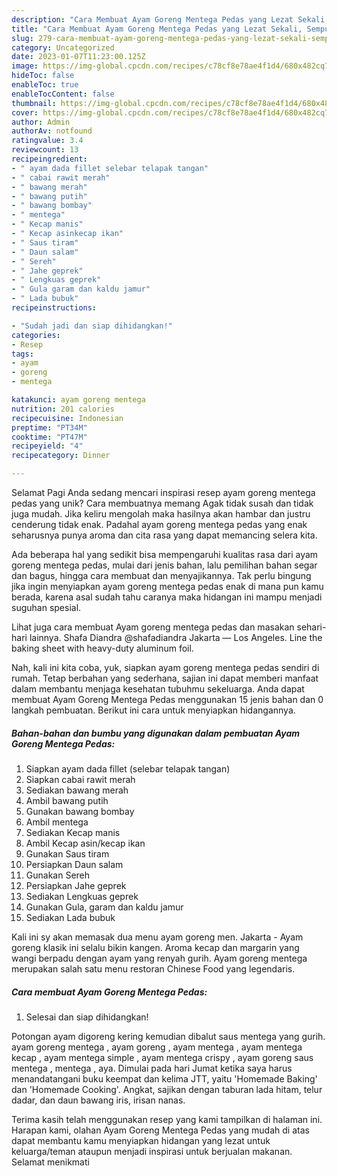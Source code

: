 ```yaml
---
description: "Cara Membuat Ayam Goreng Mentega Pedas yang Lezat Sekali, Sempurna"
title: "Cara Membuat Ayam Goreng Mentega Pedas yang Lezat Sekali, Sempurna"
slug: 279-cara-membuat-ayam-goreng-mentega-pedas-yang-lezat-sekali-sempurna
category: Uncategorized
date: 2023-01-07T11:23:00.125Z
image: https://img-global.cpcdn.com/recipes/c78cf8e78ae4f1d4/680x482cq70/ayam-goreng-mentega-pedas-foto-resep-utama.jpg
hideToc: false
enableToc: true
enableTocContent: false
thumbnail: https://img-global.cpcdn.com/recipes/c78cf8e78ae4f1d4/680x482cq70/ayam-goreng-mentega-pedas-foto-resep-utama.jpg
cover: https://img-global.cpcdn.com/recipes/c78cf8e78ae4f1d4/680x482cq70/ayam-goreng-mentega-pedas-foto-resep-utama.jpg
author: Admin
authorAv: notfound
ratingvalue: 3.4
reviewcount: 13
recipeingredient:
- " ayam dada fillet selebar telapak tangan"
- " cabai rawit merah"
- " bawang merah"
- " bawang putih"
- " bawang bombay"
- " mentega"
- " Kecap manis"
- " Kecap asinkecap ikan"
- " Saus tiram"
- " Daun salam"
- " Sereh"
- " Jahe geprek"
- " Lengkuas geprek"
- " Gula garam dan kaldu jamur"
- " Lada bubuk"
recipeinstructions:

- "Sudah jadi dan siap dihidangkan!"
categories:
- Resep
tags:
- ayam
- goreng
- mentega

katakunci: ayam goreng mentega 
nutrition: 201 calories
recipecuisine: Indonesian
preptime: "PT34M"
cooktime: "PT47M"
recipeyield: "4"
recipecategory: Dinner

---
```



Selamat Pagi Anda sedang mencari inspirasi resep ayam goreng mentega pedas yang unik? Cara membuatnya memang Agak tidak susah dan tidak juga mudah. Jika keliru mengolah maka hasilnya akan hambar dan justru cenderung tidak enak. Padahal ayam goreng mentega pedas yang enak seharusnya punya aroma dan cita rasa yang dapat memancing selera kita.


Ada beberapa hal yang sedikit bisa mempengaruhi kualitas rasa dari ayam goreng mentega pedas, mulai dari jenis bahan, lalu pemilihan bahan segar dan bagus, hingga cara membuat dan menyajikannya. Tak perlu bingung jika ingin menyiapkan ayam goreng mentega pedas enak di mana pun kamu berada, karena asal sudah tahu caranya maka hidangan ini mampu menjadi suguhan spesial.

Lihat juga cara membuat Ayam goreng mentega pedas dan masakan sehari-hari lainnya. Shafa Diandra @shafadiandra Jakarta — Los Angeles. Line the baking sheet with heavy-duty aluminum foil.


Nah, kali ini kita coba, yuk, siapkan ayam goreng mentega pedas sendiri di rumah. Tetap berbahan yang sederhana, sajian ini dapat memberi manfaat dalam membantu menjaga kesehatan tubuhmu sekeluarga. Anda dapat membuat Ayam Goreng Mentega Pedas menggunakan 15 jenis bahan dan 0 langkah pembuatan. Berikut ini cara untuk menyiapkan hidangannya.

<!--inarticleads1-->

##### Bahan-bahan dan bumbu yang digunakan dalam pembuatan Ayam Goreng Mentega Pedas:

1. Siapkan  ayam dada fillet (selebar telapak tangan)
1. Siapkan  cabai rawit merah
1. Sediakan  bawang merah
1. Ambil  bawang putih
1. Gunakan  bawang bombay
1. Ambil  mentega
1. Sediakan  Kecap manis
1. Ambil  Kecap asin/kecap ikan
1. Gunakan  Saus tiram
1. Persiapkan  Daun salam
1. Gunakan  Sereh
1. Persiapkan  Jahe geprek
1. Sediakan  Lengkuas geprek
1. Gunakan  Gula, garam dan kaldu jamur
1. Sediakan  Lada bubuk


Kali ini sy akan memasak dua menu ayam goreng men. Jakarta - Ayam goreng klasik ini selalu bikin kangen. Aroma kecap dan margarin yang wangi berpadu dengan ayam yang renyah gurih. Ayam goreng mentega merupakan salah satu menu restoran Chinese Food yang legendaris. 

<!--inarticleads2-->

##### Cara membuat Ayam Goreng Mentega Pedas:


1. Selesai dan siap dihidangkan!

Potongan ayam digoreng kering kemudian dibalut saus mentega yang gurih. ayam goreng mentega , ayam goreng , ayam mentega , ayam mentega kecap , ayam mentega simple , ayam mentega crispy , ayam goreng saus mentega , mentega , aya. Dimulai pada hari Jumat ketika saya harus menandatangani buku keempat dan kelima JTT, yaitu &#39;Homemade Baking&#39; dan &#39;Homemade Cooking&#39;. Angkat, sajikan dengan taburan lada hitam, telur dadar, dan daun bawang iris, irisan nanas. 

Terima kasih telah menggunakan resep yang kami tampilkan di halaman ini. Harapan kami, olahan Ayam Goreng Mentega Pedas yang mudah di atas dapat membantu kamu menyiapkan hidangan yang lezat untuk keluarga/teman ataupun menjadi inspirasi untuk berjualan makanan. Selamat menikmati
